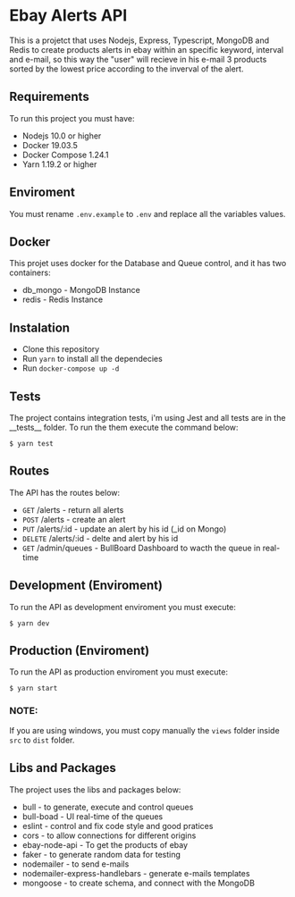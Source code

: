 # Ebay Alerts API

This is a projetct that uses Nodejs, Express, Typescript, MongoDB and Redis to create products alerts in ebay within an specific keyword, interval and e-mail, so this way the "user" will recieve in his e-mail 3 products sorted by the lowest price according to the inverval of the alert.

## Requirements

To run this project you must have:

- Nodejs 10.0 or higher
- Docker 19.03.5
- Docker Compose 1.24.1
- Yarn 1.19.2 or higher

## Enviroment

You must rename `.env.example` to `.env` and replace all the variables values.

## Docker

This projet uses docker for the Database and Queue control, and it has two containers:

- db_mongo - MongoDB Instance
- redis - Redis Instance

## Instalation

- Clone this repository
- Run `yarn` to install all the dependecies
- Run `docker-compose up -d`

## Tests

The project contains integration tests, i'm using Jest and all tests are in the \_\_tests\_\_ folder. To run the them execute the command below:

```
$ yarn test
```

## Routes

The API has the routes below:

- `GET` /alerts - return all alerts
- `POST` /alerts - create an alert
- `PUT` /alerts/:id - update an alert by his id (\_id on Mongo)
- `DELETE` /alerts/:id - delte and alert by his id
- `GET` /admin/queues - BullBoard Dashboard to wacth the queue in real-time

## Development (Enviroment)

To run the API as development enviroment you must execute:

```
$ yarn dev
```

## Production (Enviroment)

To run the API as production enviroment you must execute:

```
$ yarn start
```

### NOTE:

If you are using windows, you must copy manually the `views` folder inside `src` to `dist` folder.

## Libs and Packages

The project uses the libs and packages below:

- bull - to generate, execute and control queues
- bull-boad - UI real-time of the queues
- eslint - control and fix code style and good pratices
- cors - to allow connections for different origins
- ebay-node-api - To get the products of ebay
- faker - to generate random data for testing
- nodemailer - to send e-mails
- nodemailer-express-handlebars - generate e-mails templates
- mongoose - to create schema, and connect with the MongoDB
